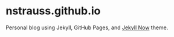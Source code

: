 # nstrauss.github.io
Personal blog using Jekyll, GitHub Pages, and [Jekyll Now](https://github.com/barryclark/jekyll-now/) theme.